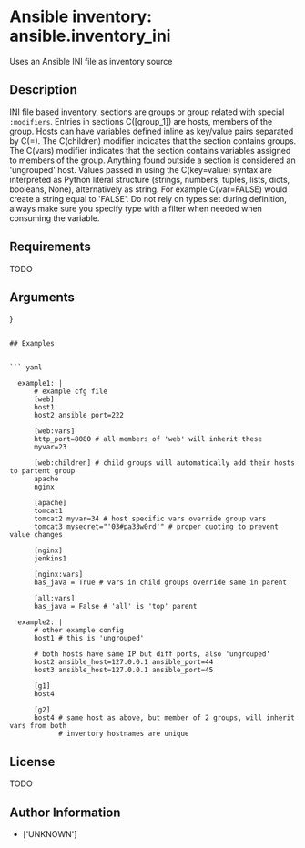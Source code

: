 # Ansible inventory: ansible.inventory_ini


Uses an Ansible INI file as inventory source

## Description

INI file based inventory, sections are groups or group related with special `:modifiers`.
Entries in sections C([group_1]) are hosts, members of the group.
Hosts can have variables defined inline as key/value pairs separated by C(=).
The C(children) modifier indicates that the section contains groups.
The C(vars) modifier indicates that the section contains variables assigned to members of the group.
Anything found outside a section is considered an 'ungrouped' host.
Values passed in using the C(key=value) syntax are interpreted as Python literal structure (strings, numbers, tuples, lists, dicts, booleans, None), alternatively as string. For example C(var=FALSE) would create a string equal to 'FALSE'. Do not rely on types set during definition, always make sure you specify type with a filter when needed when consuming the variable.

## Requirements

TODO

## Arguments

}
```

## Examples


``` yaml

  example1: |
      # example cfg file
      [web]
      host1
      host2 ansible_port=222

      [web:vars]
      http_port=8080 # all members of 'web' will inherit these
      myvar=23

      [web:children] # child groups will automatically add their hosts to partent group
      apache
      nginx

      [apache]
      tomcat1
      tomcat2 myvar=34 # host specific vars override group vars
      tomcat3 mysecret="'03#pa33w0rd'" # proper quoting to prevent value changes

      [nginx]
      jenkins1

      [nginx:vars]
      has_java = True # vars in child groups override same in parent

      [all:vars]
      has_java = False # 'all' is 'top' parent

  example2: |
      # other example config
      host1 # this is 'ungrouped'

      # both hosts have same IP but diff ports, also 'ungrouped'
      host2 ansible_host=127.0.0.1 ansible_port=44
      host3 ansible_host=127.0.0.1 ansible_port=45

      [g1]
      host4

      [g2]
      host4 # same host as above, but member of 2 groups, will inherit vars from both
            # inventory hostnames are unique

```

## License

TODO

## Author Information
  - ['UNKNOWN']
